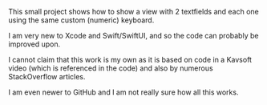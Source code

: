 This small project shows how to show a view with 2 textfields and each one using the same custom (numeric) keyboard.

I am very new to Xcode and Swift/SwiftUI, and so the code can probably be improved upon.

I cannot claim that this work is my own as it is based on code in a Kavsoft video (which is referenced in the code) and also by numerous StackOverflow articles.

I am even newer to GitHub and I am not really sure how all this works.

